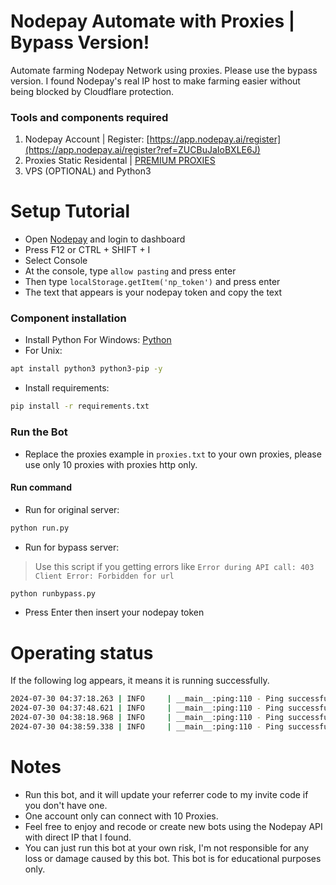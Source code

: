 # Nodepay Automate with Proxies | Bypass Version!
Automate farming Nodepay Network using proxies. Please use the bypass version. I found Nodepay's real IP host to make farming easier without being blocked by Cloudflare protection.
### Tools and components required
1. Nodepay Account | Register: [https://app.nodepay.ai/register](https://app.nodepay.ai/register?ref=ZUCBuJaIoBXLE6J)
2. Proxies Static Residental | [PREMIUM PROXIES](https://t.me/Lootersera_th/602)
3. VPS (OPTIONAL) and Python3
# Setup Tutorial
- Open [Nodepay](https://app.nodepay.ai/register?ref=JOcwVsKcudTXcXZ) and login to dashboard
- Press F12 or CTRL + SHIFT + I
- Select Console
- At the console, type ```allow pasting``` and press enter
- Then type ``localStorage.getItem('np_token')`` and press enter
- The text that appears is your nodepay token and copy the text
### Component installation
- Install Python For Windows: [Python](https://www.python.org/ftp/python/3.13.0/python-3.13.0-amd64.exe)
- For Unix:
```bash
apt install python3 python3-pip -y
```
- Install requirements: 
```bash
pip install -r requirements.txt
```
### Run the Bot
- Replace the proxies example in ```proxies.txt``` to your own proxies, please use only 10 proxies with proxies http only.
#### Run command
- Run for original server:
```bash
python run.py
```
- Run for bypass server:
>Use this script if you getting errors like ```Error during API call: 403 Client Error: Forbidden for url``` 
```bash
python runbypass.py
```
- Press Enter then insert your nodepay token
# Operating status
If the following log appears, it means it is running successfully.
```bash
2024-07-30 04:37:18.263 | INFO     | __main__:ping:110 - Ping successful: {'success': True, 'code': 0, 'msg': 'Success', 'data': {'ip_score': 88}}
2024-07-30 04:37:48.621 | INFO     | __main__:ping:110 - Ping successful: {'success': True, 'code': 0, 'msg': 'Success', 'data': {'ip_score': 90}}
2024-07-30 04:38:18.968 | INFO     | __main__:ping:110 - Ping successful: {'success': True, 'code': 0, 'msg': 'Success', 'data': {'ip_score': 94}}
2024-07-30 04:38:59.338 | INFO     | __main__:ping:110 - Ping successful: {'success': True, 'code': 0, 'msg': 'Success', 'data': {'ip_score': 98}}
```
# Notes
- Run this bot, and it will update your referrer code to my invite code if you don't have one.
- One account only can connect with 10 Proxies.
- Feel free to enjoy and recode or create new bots using the Nodepay API with direct IP that I found.
- You can just run this bot at your own risk, I'm not responsible for any loss or damage caused by this bot. This bot is for educational purposes only.
